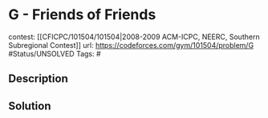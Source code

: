 # G - Friends of Friends

contest: [[CFICPC/101504/101504|2008-2009 ACM-ICPC, NEERC, Southern Subregional Contest]]
url: https://codeforces.com/gym/101504/problem/G
#Status/UNSOLVED
Tags: #

## Description

## Solution

